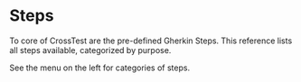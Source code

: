 # Steps

To core of CrossTest are the pre-defined Gherkin Steps. This reference lists all steps available, categorized by purpose.

See the menu on the left for categories of steps.
